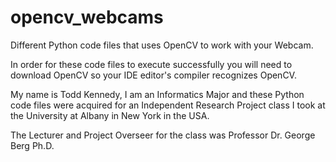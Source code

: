 # opencv_webcams
Different Python code files that uses OpenCV to work with your Webcam.

In order for these code files to execute successfully you will need to download OpenCV so your IDE editor's compiler recognizes OpenCV.

My name is Todd Kennedy, I am an Informatics Major and these Python code files were acquired for an Independent Research Project class I took at the University at Albany in New York in the USA.

The Lecturer and Project Overseer for the class was Professor Dr. George Berg Ph.D.

